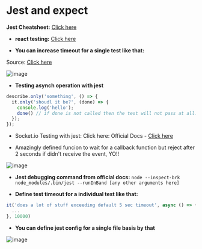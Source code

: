 # Jest and expect

**Jest Cheatsheet:** [Click here](https://devhints.io/jest)

- **react testing:** [Click here](https://github.com/sahilrajput03/learn-react/tree/main/jest-testing)

- **You can increase timeout for a single test like that:**

Source: [Click here](https://stackoverflow.com/a/68812335/10012446)

![image](https://user-images.githubusercontent.com/31458531/210116688-d0532a2e-c8ca-4434-b4c4-5c23c7b12cbf.png)


- **Testing asynch operation with jest**

```js
describe.only('something', () => {
  it.only('shoudl it be?', (done) => {
    console.log('hello');
    done() // if done is not called then the test will not pass at all. In fact the setTimeout warning is thrown.
  });
});
```

- Socket.io Testing with jest:  Click here: Official Docs - [Click here](https://socket.io/docs/v4/testing/)

- Amazingly defined funcion to wait for a callback function but reject after 2 seconds if didn't receive the event, YO!!

![image](https://user-images.githubusercontent.com/31458531/203509895-cc71e1db-36c1-4f62-be6b-d1e55a211d8f.png)


- **Jest debugging command from official docs:** `node --inspect-brk node_modules/.bin/jest --runInBand [any other arguments here]`

- **Define test timeout for a individual test like that:**

```js
it('does a lot of stuff exceeding default 5 sec timeout', async () => {
  ...
}, 10000)
```

- **You can define jest config for a single file basis by that**

![image](https://user-images.githubusercontent.com/31458531/203556828-7bfd2f7b-1886-4982-b35a-ccd68e476e29.png)
